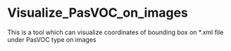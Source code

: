 # Visualize_PasVOC_on_images
This is a tool which can visualize coordinates of bounding box on *.xml file under PasVOC type on images
